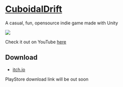 # [CuboidalDrift](https://virejdasani.github.io/CuboidalDrift/)
A casual, fun, opensource indie game made with Unity

![](https://raw.githubusercontent.com/virejdasani/CuboidalDrift/master/StoreAssets/banner.png)

Check it out on YouTube [here](https://youtu.be/0_qvrFxAGY4)

## Download
- [itch.io](https://virejdasani.itch.io/cuboidaldrift)

PlayStore download link will be out soon
